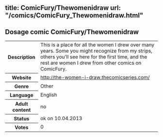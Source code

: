 title: ComicFury/Thewomenidraw
url: "/comics/ComicFury_Thewomenidraw.html"
---
Dosage comic ComicFury/Thewomenidraw
-----------------------------------------

<table class="comicinfo">
<tr>
<th>Description</th><td>This is a place for all the women I drew over many years. Some you might recognize from my strips, others you'll see here for the first time, and the rest are women I drew from other comics on ComicFury.</td>
</tr>
<tr>
<th>Website</th><td><a href="http://the-women-i-draw.thecomicseries.com/">http://the-women-i-draw.thecomicseries.com/</a></td>
</tr>
<tr>
<th>Genre</th><td>Other</td>
</tr>
<tr>
<th>Language</th><td>English</td>
</tr>
<tr>
<th>Adult content</th><td>no</td>
</tr>
<tr>
<th>Status</th><td>ok on 10.04.2013</td>
</tr>
<tr>
<th>Votes</th><td>0</div></td>
</tr>
</table>
